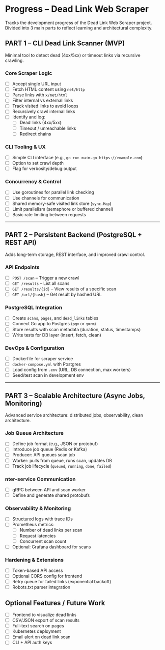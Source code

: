 # Progress – Dead Link Web Scraper

Tracks the development progress of the Dead Link Web Scraper project. Divided into 3 main parts to reflect learning and architectural complexity.

## PART 1 – CLI Dead Link Scanner (MVP)

Minimal tool to detect dead (4xx/5xx) or timeout links via recursive crawling.

### Core Scraper Logic
- [ ] Accept single URL input
- [ ] Fetch HTML content using `net/http`
- [ ] Parse links with `x/net/html`
- [ ] Filter internal vs external links
- [ ] Track visited links to avoid loops
- [ ] Recursively crawl internal links
- [ ] Identify and log:
  - [ ] Dead links (4xx/5xx)
  - [ ] Timeout / unreachable links
  - [ ] Redirect chains

### CLI Tooling & UX
- [ ] Simple CLI interface (e.g., `go run main.go https://example.com`)
- [ ] Option to set crawl depth
- [ ] Flag for verbosity/debug output

### Concurrency & Control
- [ ] Use goroutines for parallel link checking
- [ ] Use channels for communication
- [ ] Shared memory-safe visited link store (`sync.Map`)
- [ ] Limit parallelism (semaphore or buffered channel)
- [ ] Basic rate limiting between requests

---

## PART 2 – Persistent Backend (PostgreSQL + REST API)

Adds long-term storage, REST interface, and improved crawl control.

### API Endpoints
- [ ] `POST /scan` – Trigger a new crawl
- [ ] `GET /results` – List all scans
- [ ] `GET /results/{id}` – View results of a specific scan
- [ ] `GET /url/{hash}` – Get result by hashed URL

### PostgreSQL Integration
- [ ] Create `scans`, `pages`, and `dead_links` tables
- [ ] Connect Go app to Postgres (`pgx` or `gorm`)
- [ ] Store results with scan metadata (duration, status, timestamps)
- [ ] Write tests for DB layer (insert, fetch, clean)

### DevOps & Configuration
- [ ] Dockerfile for scraper service
- [ ] `docker-compose.yml` with Postgres
- [ ] Load config from `.env` (URL, DB connection, max workers)
- [ ] Seed/test scan in development env

---

## PART 3 – Scalable Architecture (Async Jobs, Monitoring)

Advanced service architecture: distributed jobs, observability, clean architecture.

### Job Queue Architecture
- [ ] Define job format (e.g., JSON or protobuf)
- [ ] Introduce job queue (Redis or Kafka)
- [ ] Producer: API queues scan job
- [ ] Worker: pulls from queue, runs scan, updates DB
- [ ] Track job lifecycle (`queued`, `running`, `done`, `failed`)

### nter-service Communication
- [ ] gRPC between API and scan worker
- [ ] Define and generate shared protobufs

### Observability & Monitoring
- [ ] Structured logs with trace IDs
- [ ] Prometheus metrics:
  - [ ] Number of dead links per scan
  - [ ] Request latencies
  - [ ] Concurrent scan count
- [ ] Optional: Grafana dashboard for scans

### Hardening & Extensions
- [ ] Token-based API access
- [ ] Optional CORS config for frontend
- [ ] Retry queue for failed links (exponential backoff)
- [ ] Robots.txt parser integration

## Optional Features / Future Work
- [ ] Frontend to visualize dead links
- [ ] CSV/JSON export of scan results
- [ ] Full-text search on pages
- [ ] Kubernetes deployment
- [ ] Email alert on dead link scan
- [ ] CLI + API auth keys